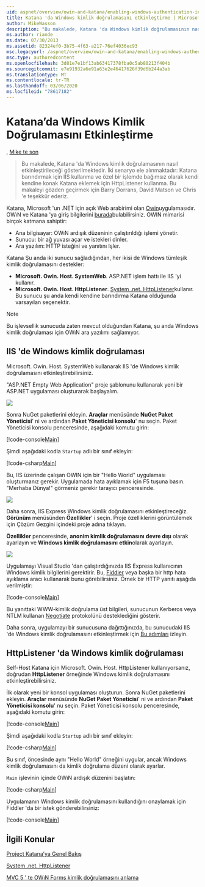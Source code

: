 ```yaml
---
uid: aspnet/overview/owin-and-katana/enabling-windows-authentication-in-katana
title: Katana 'da Windows kimlik doğrulamasını etkinleştirme | Microsoft Docs
author: MikeWasson
description: "Bu makalede, Katana 'da Windows kimlik doğrulamasının nasıl etkinleştirileceği gösterilmektedir. İki senaryo vardır: IIS kullanarak Katana barındırmak ve HttpListener 'ı Self-Host kat 'a kullanma..."
ms.author: riande
ms.date: 07/30/2013
ms.assetid: 82324ef0-3b75-4f63-a217-76ef4036ec93
msc.legacyurl: /aspnet/overview/owin-and-katana/enabling-windows-authentication-in-katana
msc.type: authoredcontent
ms.openlocfilehash: 3d81e7e1bf13ab63417378fba0c5ab80213f404b
ms.sourcegitcommit: e7e91932a6e91a63e2e46417626f39d6b244a3ab
ms.translationtype: MT
ms.contentlocale: tr-TR
ms.lasthandoff: 03/06/2020
ms.locfileid: "78617182"
---
```

# <a name="enabling-windows-authentication-in-katana"></a>Katana’da Windows Kimlik Doğrulamasını Etkinleştirme

, [Mike te son](https://github.com/MikeWasson)

> Bu makalede, Katana 'da Windows kimlik doğrulamasının nasıl etkinleştirileceği gösterilmektedir. İki senaryo ele alınmaktadır: Katana barındırmak için IIS kullanma ve özel bir işlemde bağımsız olarak kendi kendine konak Katana eklemek için HttpListener kullanma. Bu makaleyi gözden geçirmek için Barry Dorrans, David Matson ve Chris 'e teşekkür ederiz.

Katana, Microsoft 'un .NET için açık Web arabirimi olan [Owin](http://owin.org/)uygulamasıdır. OWıN ve Katana 'ya giriş bilgilerini [burada](an-overview-of-project-katana.md)bulabilirsiniz. OWIN mimarisi birçok katmana sahiptir:

- Ana bilgisayar: OWıN ardışık düzeninin çalıştırıldığı işlemi yönetir.
- Sunucu: bir ağ yuvası açar ve istekleri dinler.
- Ara yazılım: HTTP isteğini ve yanıtını Işler.

Katana Şu anda iki sunucu sağladığından, her ikisi de Windows tümleşik kimlik doğrulamasını destekler:

- **Microsoft. Owin. Host. SystemWeb**. ASP.NET işlem hattı ile IIS 'yi kullanır.
- **Microsoft. Owin. Host. HttpListener**. [System .net. HttpListener](https://msdn.microsoft.com/library/system.net.httplistener.aspx)kullanır. Bu sunucu şu anda kendi kendine barındırma Katana olduğunda varsayılan seçenektir.

> [!NOTE]
> Bu işlevsellik sunucuda zaten mevcut olduğundan Katana, şu anda Windows kimlik doğrulaması için OWıN ara yazılımı sağlamıyor.

## <a name="windows-authentication-in-iis"></a>IIS 'de Windows kimlik doğrulaması

Microsoft. Owin. Host. SystemWeb kullanarak IIS 'de Windows kimlik doğrulamasını etkinleştirebilirsiniz.

"ASP.NET Empty Web Application" proje şablonunu kullanarak yeni bir ASP.NET uygulaması oluşturarak başlayalım.

![](enabling-windows-authentication-in-katana/_static/image1.png)

Sonra NuGet paketlerini ekleyin. **Araçlar** menüsünde **NuGet Paket Yöneticisi**' ni ve ardından **Paket Yöneticisi konsolu**' nu seçin. Paket Yöneticisi konsolu penceresinde, aşağıdaki komutu girin:

[!code-console[Main](enabling-windows-authentication-in-katana/samples/sample1.cmd)]

Şimdi aşağıdaki kodla `Startup` adlı bir sınıf ekleyin:

[!code-csharp[Main](enabling-windows-authentication-in-katana/samples/sample2.cs)]

Bu, IIS üzerinde çalışan OWIN için bir "Hello World" uygulaması oluşturmanız gerekir. Uygulamada hata ayıklamak için F5 tuşuna basın. "Merhaba Dünya!" görmeniz gerekir tarayıcı penceresinde.

![](enabling-windows-authentication-in-katana/_static/image2.png)

Daha sonra, IIS Express Windows kimlik doğrulamasını etkinleştireceğiz. **Görünüm** menüsünden **Özellikler**' i seçin. Proje özelliklerini görüntülemek için Çözüm Gezgini içindeki proje adına tıklayın.

**Özellikler** penceresinde, **anonim kimlik doğrulamasını** **devre dışı** olarak ayarlayın ve **Windows kimlik doğrulamasını** **etkin**olarak ayarlayın.

![](enabling-windows-authentication-in-katana/_static/image3.png)

Uygulamayı Visual Studio 'dan çalıştırdığınızda IIS Express kullanıcının Windows kimlik bilgilerini gerektirir. Bu, [Fiddler](http://fiddler2.com/home) veya başka bir http hata ayıklama aracı kullanarak bunu görebilirsiniz. Örnek bir HTTP yanıtı aşağıda verilmiştir:

[!code-console[Main](enabling-windows-authentication-in-katana/samples/sample3.cmd?highlight=1,5-6)]

Bu yanıttaki WWW-kimlik doğrulama üst bilgileri, sunucunun Kerberos veya NTLM kullanan [Negotiate](http://www.ietf.org/rfc/rfc4559.txt) protokolünü desteklediğini gösterir.

Daha sonra, uygulamayı bir sunucusuna dağıttığınızda, bu sunucudaki IIS 'de Windows kimlik doğrulamasını etkinleştirmek için [Bu adımları](https://www.iis.net/configreference/system.webserver/security/authentication/windowsauthentication) izleyin.

## <a name="windows-authentication-in-httplistener"></a>HttpListener 'da Windows kimlik doğrulaması

Self-Host Katana için Microsoft. Owin. Host. HttpListener kullanıyorsanız, doğrudan **HttpListener** örneğinde Windows kimlik doğrulamasını etkinleştirebilirsiniz.

İlk olarak yeni bir konsol uygulaması oluşturun. Sonra NuGet paketlerini ekleyin. **Araçlar** menüsünde **NuGet Paket Yöneticisi**' ni ve ardından **Paket Yöneticisi konsolu**' nu seçin. Paket Yöneticisi konsolu penceresinde, aşağıdaki komutu girin:

[!code-console[Main](enabling-windows-authentication-in-katana/samples/sample4.cmd)]

Şimdi aşağıdaki kodla `Startup` adlı bir sınıf ekleyin:

[!code-csharp[Main](enabling-windows-authentication-in-katana/samples/sample5.cs)]

Bu sınıf, öncesinde aynı "Hello World" örneğini uygular, ancak Windows kimlik doğrulamasını da kimlik doğrulama düzeni olarak ayarlar.

`Main` işlevinin içinde OWıN ardışık düzenini başlatın:

[!code-csharp[Main](enabling-windows-authentication-in-katana/samples/sample6.cs)]

Uygulamanın Windows kimlik doğrulamasını kullandığını onaylamak için Fiddler 'da bir istek gönderebilirsiniz:

[!code-console[Main](enabling-windows-authentication-in-katana/samples/sample7.cmd?highlight=1,4-5)]

## <a name="related-topics"></a>İlgili Konular

[Project Katana’ya Genel Bakış](an-overview-of-project-katana.md)

[System .net. HttpListener](https://msdn.microsoft.com/library/system.net.httplistener.aspx)

[MVC 5 ' te OWıN Forms kimlik doğrulamasını anlama](https://blogs.msdn.com/b/webdev/archive/2013/07/03/understanding-owin-forms-authentication-in-mvc-5.aspx)
